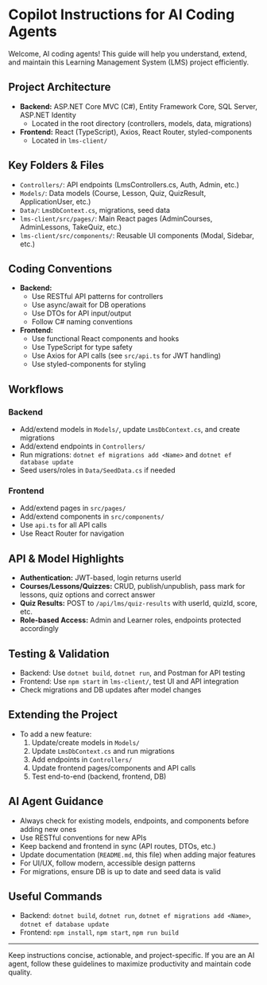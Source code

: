 
# Copilot Instructions for AI Coding Agents

Welcome, AI coding agents! This guide will help you understand, extend, and maintain this Learning Management System (LMS) project efficiently.

## Project Architecture

- **Backend:** ASP.NET Core MVC (C#), Entity Framework Core, SQL Server, ASP.NET Identity
	- Located in the root directory (controllers, models, data, migrations)
- **Frontend:** React (TypeScript), Axios, React Router, styled-components
	- Located in `lms-client/`

## Key Folders & Files

- `Controllers/`: API endpoints (LmsControllers.cs, Auth, Admin, etc.)
- `Models/`: Data models (Course, Lesson, Quiz, QuizResult, ApplicationUser, etc.)
- `Data/`: `LmsDbContext.cs`, migrations, seed data
- `lms-client/src/pages/`: Main React pages (AdminCourses, AdminLessons, TakeQuiz, etc.)
- `lms-client/src/components/`: Reusable UI components (Modal, Sidebar, etc.)

## Coding Conventions

- **Backend:**
	- Use RESTful API patterns for controllers
	- Use async/await for DB operations
	- Use DTOs for API input/output
	- Follow C# naming conventions
- **Frontend:**
	- Use functional React components and hooks
	- Use TypeScript for type safety
	- Use Axios for API calls (see `src/api.ts` for JWT handling)
	- Use styled-components for styling

## Workflows

### Backend
- Add/extend models in `Models/`, update `LmsDbContext.cs`, and create migrations
- Add/extend endpoints in `Controllers/`
- Run migrations: `dotnet ef migrations add <Name>` and `dotnet ef database update`
- Seed users/roles in `Data/SeedData.cs` if needed

### Frontend
- Add/extend pages in `src/pages/`
- Add/extend components in `src/components/`
- Use `api.ts` for all API calls
- Use React Router for navigation

## API & Model Highlights

- **Authentication:** JWT-based, login returns userId
- **Courses/Lessons/Quizzes:** CRUD, publish/unpublish, pass mark for lessons, quiz options and correct answer
- **Quiz Results:** POST to `/api/lms/quiz-results` with userId, quizId, score, etc.
- **Role-based Access:** Admin and Learner roles, endpoints protected accordingly

## Testing & Validation

- Backend: Use `dotnet build`, `dotnet run`, and Postman for API testing
- Frontend: Use `npm start` in `lms-client/`, test UI and API integration
- Check migrations and DB updates after model changes

## Extending the Project

- To add a new feature:
	1. Update/create models in `Models/`
	2. Update `LmsDbContext.cs` and run migrations
	3. Add endpoints in `Controllers/`
	4. Update frontend pages/components and API calls
	5. Test end-to-end (backend, frontend, DB)

## AI Agent Guidance

- Always check for existing models, endpoints, and components before adding new ones
- Use RESTful conventions for new APIs
- Keep backend and frontend in sync (API routes, DTOs, etc.)
- Update documentation (`README.md`, this file) when adding major features
- For UI/UX, follow modern, accessible design patterns
- For migrations, ensure DB is up to date and seed data is valid

## Useful Commands

- Backend: `dotnet build`, `dotnet run`, `dotnet ef migrations add <Name>`, `dotnet ef database update`
- Frontend: `npm install`, `npm start`, `npm run build`

---
Keep instructions concise, actionable, and project-specific. If you are an AI agent, follow these guidelines to maximize productivity and maintain code quality.

